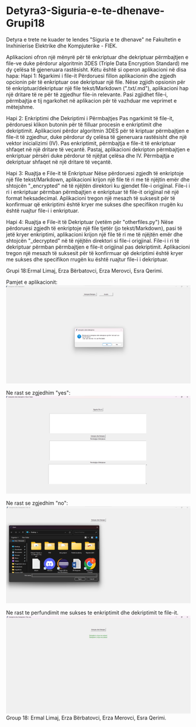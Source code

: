 # Detyra3-Siguria-e-te-dhenave-Grupi18

Detyra e trete ne kuader te lendes "Siguria e te dhenave" ne Fakultetin e Inxhinierise Elektrike dhe Kompjuterike - FIEK.

Aplikacioni ofron një mënyrë për të enkriptuar dhe dekriptuar përmbajtjen e file-ve duke përdorur algoritmin 3DES (Triple Data Encryption Standard) me dy çelësa të gjeneruara rastësisht. Këtu është si operon aplikacioni në disa hapa:
Hapi 1: Ngarkimi i file-it
    Përdoruesi fillon aplikacionin dhe zgjedh opcionin për të enkriptuar ose dekriptuar një file.
    Nëse zgjidh opsionin për të enkriptuar/dekriptuar një file tekst/Markdown (".txt/.md"), aplikacioni hap një dritare të re për të zgjedhur file-in relevante.
    Pasi zgjidhet file-i, përmbajtja e tij ngarkohet në aplikacion për të vazhduar me veprimet e mëtejshme.
    
Hapi 2: Enkriptimi dhe Dekriptimi i Përmbajtjes
    Pas ngarkimit të file-it, përdoruesi klikon butonin për të filluar procesin e enkriptimit dhe dekriptimit.
    Aplikacioni përdor algoritmin 3DES për të kriptuar përmbajtjen e file-it të zgjedhur, duke përdorur dy çelësa të gjeneruara rastësisht dhe një vektor inicializimi (IV).
    Pas enkriptimit, përmbajtja e file-it të enkriptuar shfaqet në një dritare të veçantë.
    Pastaj, aplikacioni dekripton përmbajtjen e enkriptuar përsëri duke përdorur të njëjtat çelësa dhe IV. Përmbajtja e dekriptuar shfaqet në një dritare të veçantë.
    
Hapi 3: Ruajtja e File-it të Enkriptuar
    Nëse përdoruesi zgjedh të enkriptoje një file tekst/Markdown, aplikacioni krijon një file të ri me të njëjtin emër dhe shtojcën "_encrypted" në të njëjtën direktori ku gjendet file-i origjinal.
    File-i i ri i enkriptuar përmban përmbajtjen e enkriptuar të file-it origjinal në një format heksadecimal.
    Aplikacioni tregon një mesazh të suksesit për të konfirmuar që enkriptimi është kryer me sukses dhe specifikon rrugën ku është ruajtur file-i i enkriptuar.

Hapi 4: Ruajtja e File-it të Dekriptuar (vetëm për "otherfiles.py")
    Nëse përdoruesi zgjedh të enkriptoje një file tjetër (jo tekst/Markdown), pasi të jetë kryer enkriptimi, aplikacioni krijon një file të ri me të njëjtën emër dhe shtojcën "_decrypted" në të njëjtën direktori si file-i origjinal.
    File-i i ri të dekriptuar përmban përmbajtjen e file-it origjinal pas dekriptimit.
    Aplikacioni tregon një mesazh të suksesit për të konfirmuar që dekriptimi është kryer me sukses dhe specifikon rrugën ku është ruajtur file-i i dekriptuar.


Grupi 18:Ermal Limaj,
Erza Bërbatovci,
Erza Merovci,
Esra Qerimi.


Pamjet e aplikacionit:
![PHOTO1](/images/Screenshot1.png)

Ne rast se zgjedhim "yes":
![PHOTO2](/images/Screenshot2.png)

Ne rast se zgjedhim "no":
![PHOTO1](/images/Screenshot3.png)

Ne rast te perfundimit me sukses te enkriptimit dhe dekriptimit te file-it. 
![PHOTO4](/images/Screenshot4.png)
Group 18: Ermal Limaj,
Erza Bërbatovci,
Erza Merovci,
Esra Qerimi.
